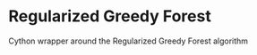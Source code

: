 Regularized Greedy Forest
=========================
Cython wrapper around the Regularized Greedy Forest algorithm
